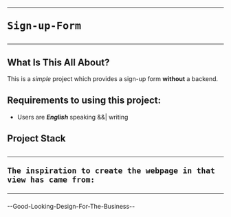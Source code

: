 # <hr>`Sign-up-Form`<hr>
## What Is This All About?
This is a <i>simple</i> project which provides a sign-up form <b>without</b> a backend.

## Requirements to using this project:
- Users are <b><i>English</i></b> speaking &&| writing

## Project Stack



## <hr>`The inspiration to create the webpage in that view has came from:`<hr>
--Good-Looking-Design-For-The-Business-- 
